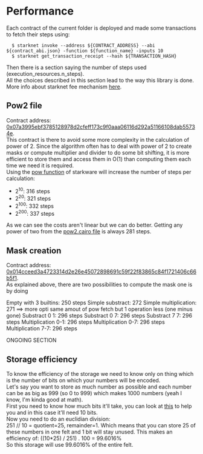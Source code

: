 # Performance

Each contract of the current folder is deployed and made some transactions to fetch their steps using:

      $ starknet invoke --address ${CONTRACT_ADDRESS} --abi ${contract_abi.json} -function ${function_name} -inputs 10
      $ starknet get_transaction_receipt --hash ${TRANSACTION_HASH}
Then there is a section saying the number of steps used (execution_resources.n_steps).  
All the choices described in this section lead to the way this library is done.  
More info about starknet fee mechanism [here](https://docs.starknet.io/docs/Fees/fee-mechanism/).
## Pow2 file
Contract address: [0x07a3995ebf3785128978d2cfeff173c9f0aaa06116d292a51166108dab55734e](https://goerli.voyager.online/contract/0x07a3995ebf3785128978d2cfeff173c9f0aaa06116d292a51166108dab55734e#readContract).  
This contract is there to avoid some more complexity in the calculation of power of 2. Since the algorithm often has to deal with power of 2 to create masks or compute multiplier and divider to do some bit shifting, it is more efficient to store them and access them in O(1) than computing them each time we need it is required.  
Using the [pow function](https://github.com/starkware-libs/cairo-lang/blob/master/src/starkware/cairo/common/pow.cairo) of starkware will increase the number of steps per calculation:
 - 2<sup>10</sup>: 316 steps
 - 2<sup>20</sup>: 321 steps
 - 2<sup>100</sup>: 332 steps
 - 2<sup>200</sup>: 337 steps

As we can see the costs aren't linear but we can do better. Getting any power of two from the [pow2.cairo file](/contracts/pow2.cairo) is always 281 steps.  

## Mask creation
Contract address: [0x014cceed3a4723314d2e26e45072898691c59f22f83865c84f1721406c66b5f1](https://goerli.voyager.online/contract/0x014cceed3a4723314d2e26e45072898691c59f22f83865c84f1721406c66b5f1#readContract).  
As explained above, there are two possibilities to compute the mask one is by doing 

Empty with 3 builtins: 250 steps
Simple substract: 272
Simple multiplication: 271 ==> more opti same amout of pow fetch but 1 operation less (one minus gone)
Substract 0 1: 296 steps
Substract 0 7: 296 steps
Substract 7 7: 296 steps
Multiplication 0-1: 296 steps
Multiplication 0-7: 296 steps
Multiplication 7-7: 296 steps

ONGOING SECTION 

## Storage efficiency 
To know the efficiency of the storage we need to know only on thing which is the number of bits on which your numbers will be encoded.  
Let's say you want to store as much number as possible and each number can be as big as 999 (so 0 to 999) which makes 1000 numbers (yeah I know, I'm kinda good at math).  
First you need to know how much bits it'll take, you can look at [this](/contracts/pow2.cairo) to help you and in this case it'll need 10 bits.  
Now you need to do an euclidian division:  
251 // 10 = quotient=25, remainder=1.
Which means that you can store 25 of these numbers in one felt and 1 bit will stay unused. This makes an efficiency of:
((10*25) / 251) . 100 = 99.6016%  
So this storage will use 99.6016% of the entire felt.